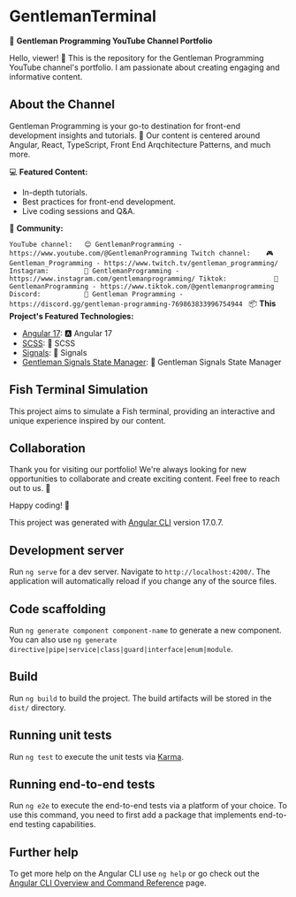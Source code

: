 # GentlemanTerminal

🎥 **Gentleman Programming YouTube Channel Portfolio**

Hello, viewer! 👋 This is the repository for the Gentleman Programming YouTube channel's portfolio. I am passionate about creating engaging and informative content.

## About the Channel

Gentleman Programming is your go-to destination for front-end development insights and tutorials. 🚀 Our content is centered around Angular, React, TypeScript, Front End Arqchitecture Patterns, and much more.

💻 **Featured Content:**

- In-depth tutorials.
- Best practices for front-end development.
- Live coding sessions and Q&A.

🤝 **Community:**

`YouTube channel:   😊 GentlemanProgramming - https://www.youtube.com/@GentlemanProgramming
Twitch channel:    🎮 Gentleman_Programming - https://www.twitch.tv/gentleman_programming/
Instagram:         📸 GentlemanProgramming - https://www.instagram.com/gentlemanprogramming/
Tiktok:            🕺 GentlemanProgramming - https://www.tiktok.com/@gentlemanprogramming
Discord:           💬 Gentleman Programming - https://discord.gg/gentleman-programming-769863833996754944
`
📦 **This Project's Featured Technologies:**

- [Angular 17](https://angular.dev/): 🅰️ Angular 17
- [SCSS](https://developer.mozilla.org/en-US/docs/Learn/CSS/Building_blocks/Organizing): 🎨 SCSS
- [Signals](https://angular.dev/guide/signals): 🚦 Signals
- [Gentleman Signals State Manager](https://www.npmjs.com/package/gentleman-signals-state-manager): 📡 Gentleman Signals State Manager

## Fish Terminal Simulation

This project aims to simulate a Fish terminal, providing an interactive and unique experience inspired by our content.

## Collaboration

Thank you for visiting our portfolio! We're always looking for new opportunities to collaborate and create exciting content. Feel free to reach out to us. 🌟

Happy coding! 🚀

This project was generated with [Angular CLI](https://github.com/angular/angular-cli) version 17.0.7.

## Development server

Run `ng serve` for a dev server. Navigate to `http://localhost:4200/`. The application will automatically reload if you change any of the source files.

## Code scaffolding

Run `ng generate component component-name` to generate a new component. You can also use `ng generate directive|pipe|service|class|guard|interface|enum|module`.

## Build

Run `ng build` to build the project. The build artifacts will be stored in the `dist/` directory.

## Running unit tests

Run `ng test` to execute the unit tests via [Karma](https://karma-runner.github.io).

## Running end-to-end tests

Run `ng e2e` to execute the end-to-end tests via a platform of your choice. To use this command, you need to first add a package that implements end-to-end testing capabilities.

## Further help

To get more help on the Angular CLI use `ng help` or go check out the [Angular CLI Overview and Command Reference](https://angular.io/cli) page.
